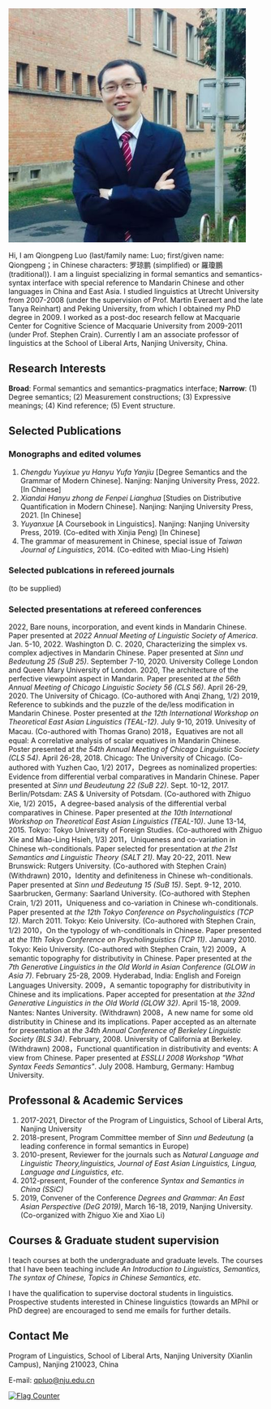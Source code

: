 
<img src="lqp.JPG"/>

Hi, I am Qiongpeng Luo (last/family name: Luo; first/given name: Qiongpeng；in Chinese characters: 罗琼鹏 (simplified) or 羅瓊鵬 (traditional)). I am a linguist specializing in formal semantics and semantics-syntax interface with special reference to Mandarin Chinese and other languages in China and East Asia. I studied linguistics at Utrecht University from 2007-2008 (under the supervision of Prof. Martin Everaert and the late Tanya Reinhart) and Peking University, from which I obtained my PhD degree in 2009. I worked as a post-doc research fellow at Macquarie Center for Cognitive Science of Macquarie University from 2009-2011 (under Prof. Stephen Crain). Currently I am an associate professor of linguistics at the School of Liberal Arts, Nanjing University, China.


## **Research Interests**

**Broad**: Formal semantics and semantics-pragmatics interface;
**Narrow**: (1) Degree semantics; (2) Measurement constructions; (3) Expressive meanings; (4) Kind reference; (5) Event structure.


## **Selected Publications**

### **Monographs and edited volumes**
1. _Chengdu Yuyixue yu Hanyu Yufa Yanjiu_ [Degree Semantics and the Grammar of Modern Chinese]. Nanjing: Nanjing University Press, 2022. [In Chinese]
2. _Xiandai Hanyu zhong de Fenpei Lianghua_ [Studies on Distributive Quantification in Modern Chinese]. Nanjing: Nanjing University Press, 2021. [In Chinese]
3. _Yuyanxue_ [A Coursebook in Linguistics]. Nanjing: Nanjing University Press, 2019. (Co-edited with Xinjia Peng) [In Chinese]
4. The grammar of measurement in Chinese, special issue of _Taiwan Journal of Linguistics_, 2014. (Co-edited with Miao-Ling Hsieh)

### **Selected publcations in refereed journals**
(to be supplied)

### **Selected presentations at refereed conferences**
2022,  Bare nouns, incorporation, and event kinds in Mandarin Chinese. Paper presented at _2022 Annual Meeting of Linguistic Society of America_. Jan. 5-10, 2022. Washington D. C.
2020,  Characterizing the simplex vs. complex adjectives in Mandarin Chinese. Paper presented at _Sinn und Bedeutung 25 (SuB 25)_. September 7-10, 2020. University College London and Queen Mary University of London. 
2020,  The architecture of the perfective viewpoint aspect in Mandarin. Paper presented at _the 56th Annual Meeting of Chicago Linguistic Society 56 (CLS 56)_. April 26-29, 2020. The University of Chicago. (Co-authored with Anqi Zhang, 1/2)
2019,  Reference to subkinds and the puzzle of the de/less modification in Mandarin Chinese. Poster presented at _the 12th International Workshop on Theoretical East Asian Linguistics (TEAL-12)_. July 9-10, 2019. Univesity of Macau. (Co-authored with Thomas Grano)
2018，Equatives are not all equal: A correlative analysis of scalar equatives in Mandarin Chinese. Poster presented at _the 54th Annual Meeting of Chicago Linguistic Society (CLS 54)_. April 26-28, 2018. Chicago: The University of Chicago. (Co-authored with Yuzhen Cao, 1/2)
2017，Degrees as nominalized properties: Evidence from differential verbal comparatives in Mandarin Chinese. Paper presented at _Sinn und Beudeutung 22 (SuB 22)_. Sept. 10-12, 2017. Berlin/Potsdam: ZAS & University of Potsdam. (Co-authored with Zhiguo Xie, 1/2)
2015，A degree-based analysis of the differential verbal comparatives in Chinese. Paper presented at _the 10th International Workshop on Theoretical East Asian Linguistics (TEAL-10)_. June 13-14, 2015. Tokyo: Tokyo University of Foreign Studies. (Co-authored with Zhiguo Xie and Miao-Ling Hsieh, 1/3)
2011，Uniqueness and co-variation in Chinese wh-conditionals. Paper selected for presentation at _the 21st Semantics and Linguistic Theory (SALT 21)_. May 20-22, 2011. New Brunswick: Rutgers University. (Co-authored with Stephen Crain) (Withdrawn)
2010，Identity and definiteness in Chinese wh-conditionals. Paper presented at _Sinn und Bedeutung 15 (SuB 15)_. Sept. 9-12, 2010. Saarbrucken, Germany: Saarland University. (Co-authored with Stephen Crain, 1/2)
2011，Uniqueness and co-variation in Chinese wh-conditionals. Paper presented at _the 12th Tokyo Conference on Psycholinguistics (TCP 12)_. March 2011. Tokyo: Keio University. (Co-authored with Stephen Crain, 1/2)
2010，On the typology of wh-conditionals in Chinese. Paper presented at _the 11th Tokyo Conference on Psycholinguistics (TCP 11)_. January 2010. Tokyo: Keio University. (Co-authored with Stephen Crain, 1/2)
2009，A semantic topography for distributivity in Chinese. Paper presented at _the 7th Generative Linguistics in the Old World in Asian Conference (GLOW in Asia 7)_. February 25-28, 2009. Hyderabad, India: English and Foreign Languages University.
2009，A semantic topography for distributivity in Chinese and its implications. Paper accepted for presentation at _the 32nd Generative Linguistics in the Old World (GLOW 32)_. April 15-18, 2009. Nantes: Nantes University. (Withdrawn)
2008，A new name for some old distributity in Chinese and its implications. Paper accepted as an alternate for presentation at _the 34th Annual Conference of Berkeley Linguistic Society (BLS 34)_. February, 2008. University of California at Berkeley. (Withdrawn)
2008，Functional quantification in distributivity and events: A view from Chinese. Paper presented at _ESSLLI 2008 Workshop "What Syntax Feeds Semantics"_. July 2008. Hamburg, Germany: Hambug University.


## **Professonal & Academic Services**
1. 2017-2021, Director of the Program of Linguistics, School of Liberal Arts, Nanjing University
2. 2018-present, Program Committee member of _Sinn und Bedeutung_ (a leading conference in formal semantics in Europe)
3. 2010-present, Reviewer for the journals such as _Natural Language and Linguistic Theory,linguistics, Journal of East Asian Linguistics, Lingua, Language and Linguistics, etc._
4. 2012-present, Founder of the conference _Syntax and Semantics in China (SSiC)_
5. 2019, Convener of the Conference _Degrees and Grammar: An East Asian Perspective (DeG 2019)_, March 16-18, 2019, Nanjing University. (Co-organized with Zhiguo Xie and Xiao Li)


## **Courses & Graduate student supervision**

I teach courses at both the undergraduate and graduate levels. The courses that I have been teaching include _An Introduction to Linguistics, Semantics, The syntax of Chinese, Topics in Chinese Semantics, etc._

I have the qualification to supervise doctoral students in linguistics. Prospective students interested in Chinese linguistics (towards an MPhil or PhD degree) are encouraged to send me emails for further details.



## **Contact Me**

Program of Linguistics, School of Liberal Arts, Nanjing University (Xianlin Campus), Nanjing 210023, China

E-mail: qpluo@nju.edu.cn




<a href="https://info.flagcounter.com/qo02"><img src="https://s01.flagcounter.com/count2/qo02/bg_FFFFFF/txt_000000/border_CCCCCC/columns_2/maxflags_10/viewers_0/labels_0/pageviews_0/flags_0/percent_0/" alt="Flag Counter" border="0"></a>
